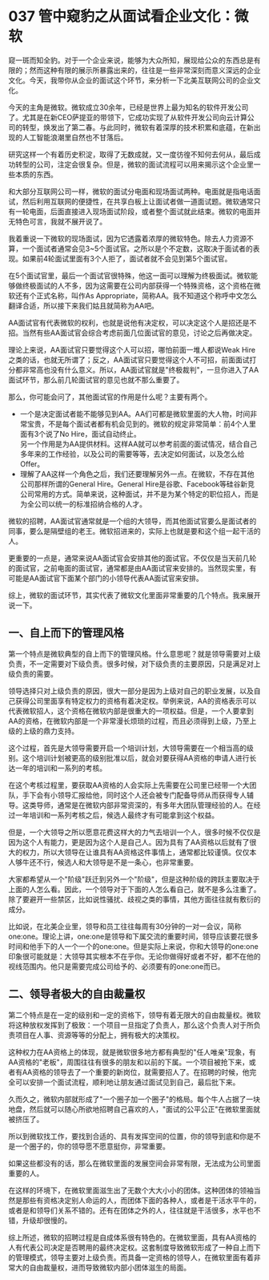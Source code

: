 # 037 管中窥豹之从面试看企业文化：微软

窥一斑而知全豹。对于一个企业来说，能够为大众所知，展现给公众的东西总是有限的；然而这种有限的展示所暴露出来的，往往是一些非常深刻而意义深远的企业文化。今天，我带你从企业的面试这个环节，来分析一下北美互联网公司的企业文化。

今天的主角是微软。微软成立30余年，已经是世界上最为知名的软件开发公司了。尤其是在新CEO萨提亚的带领下，它成功实现了从软件开发公司向云计算公司的转型，焕发出了第二春。与此同时，微软有着深厚的技术积累和底蕴，在新出现的人工智能浪潮里自然也不甘落后。

研究这样一个有着历史积淀，取得了无数成就，又一度彷徨不知何去何从，最后成功转型的公司，注定会很复杂。但是，微软的面试流程可以用来揭示这个企业里一些本质的东西。

和大部分互联网公司一样，微软的面试分电面和现场面试两种。电面就是指电话面试，然后利用互联网的便捷性，在共享白板上让面试者做一道面试题。微软通常只有一轮电面，后面直接进入现场面试阶段，或者整个面试就此结束。微软的电面并无特色可言，我就不展开说了。

我着重说一下微软的现场面试，因为它透露着浓厚的微软特色。除去人力资源不算，一个面试者通常会见3\~5个面试官。之所以是个不定数，这取决于面试者的表现。如果前4轮面试里面有3个人拒了，面试者就不会见到第5个面试官。

在5个面试官里，最后一个面试官很特殊，他这一面可以理解为终极面试。微软能够做终极面试的人不多，因为这需要在公司内部获得一个特殊资格，这个资格在微软还有个正式名称，叫作As
Appropriate，简称AA。我不知道这个称呼中文怎么翻译合适，所以接下来我们姑且就简称为AA吧。

AA面试官有代表微软的权利，也就是说他有决定权，可以决定这个人是招还是不招。当然有些AA面试官会综合考虑前面几位面试官的意见，讨论之后再做决定。

理论上来说，AA面试官只要觉得这个人可以招，哪怕前面一堆人都说Weak
Hire之类的话，也就无所谓了；反之，AA面试官只要觉得这个人不可招，前面面试打分都非常高也没有什么意义。所以，AA面试官就是"终极裁判"，一旦你进入了AA面试环节，那么前几轮面试官的意见也就不那么重要了。

那么，你可能会问了，其他面试官的作用是什么呢？主要有两个。

-   一个是决定面试者能不能够见到AA。AA们可都是微软里面的大人物，时间非常宝贵，不是每个面试者都有机会见到的。微软的规定非常简单：前4个人里面有3个说了No
    Hire，面试自动终止。\
    另一个作用是为AA提供材料。这样AA就可以参考前面的面试情况，结合自己多年来的工作经验，以及公司的需要等等，去决定如何面试，以及怎么给Offer。
-   理解了AA这样一个角色之后，我们还要理解另外一点。在微软，不存在其他公司那样所谓的General
    Hire。General
    Hire是谷歌、Facebook等硅谷新竞公司常用的方式。简单来说，这种面试，并不是为某个特定的职位招人，而是为全公司以统一的标准招纳合格的人才。

微软的招聘，AA面试官通常就是一个组的大领导，而其他面试官要么是面试者的同事，要么是隔壁组的老王。微软招进来的，实际上也就是要和这个组一起干活的人。

更重要的一点是，通常来说AA面试官会安排其他的面试官。不仅仅是当天前几轮的面试官，之前电面的面试官，通常都是由AA面试官来安排的。当然现实里，有可能是AA面试官下面某个部门的小领导代表AA面试官来安排。

综上，微软的面试环节，其实代表了微软文化里面非常重要的几个特点。我来展开说一下。

## 一、自上而下的管理风格

第一个特点是微软典型的自上而下的管理风格。什么意思呢？就是领导需要对上级负责，不一定需要对下级负责。很多时候，对下级负责的主要原因，只是满足对上级负责的需要。

领导选择只对上级负责的原因，很大一部分是因为上级对自己的职业发展，以及自己获得公司里面享有特定权力的资格有着决定权。举例来说，AA的资格表示可以代表微软招人，这个资格在微软内部是很重大的一项权益。但是，一个人要拿到AA的资格，在微软内部是一个非常漫长烦琐的过程，而且必须得到上级，乃至上级的上级的鼎力支持。

这个过程，首先是大领导需要开启一个培训计划，大领导需要在一个相当高的级别。这个培训计划被更高的级别批准以后，就会对要获得AA资格的申请人进行长达一年的培训和一系列的考核。

在这个考核过程里，要获取AA资格的人会实际上先需要在公司里已经带一个大团队，手下会有小领导汇报给他，同时这个人还会被专门配备导师从而获得专人辅导。这类导师，通常是在微软内部非常资深的，有多年大团队管理经验的人。在经过一年培训和一系列考核之后，候选人最终才有可能拿到这个权益。

但是，一个大领导之所以愿意花费这样大的力气去培训一个人，很多时候不仅仅是因为这个人有能力，更是因为这个人是自己人。因为具有了AA资格以后就有了很大的权力，所以大领导在让谁具有AA资格这件事情上，通常都比较谨慎。仅仅本人够牛还不行，候选人和大领导是不是一条心，也非常重要。

大家都希望从一个"阶级"跃迁到另外一个"阶级"，但是这种阶级的跨跃主要取决于上面的人怎么看。因此，一个领导对于下面的人怎么看自己，就不是多么注重了。除了要避开一些禁区，比如说性骚扰、歧视之类的事情，其他方面往往就有敷衍的成分。

比如说，在北美企业里，领导和员工往往每周有30分钟的一对一会议，简称one:one。理论上讲，one:one是领导和下属交流的重要时间，领导应该要花很多时间和他手下的人一个一个的one:one。但是实际上来说，你和大领导的one:one印象很可能就是：大领导其实根本不在乎你。无论你做得好或者不好，都不在他的视线范围内。他只是需要完成公司给予的、必须要有的one:one而已。

## 二、领导者极大的自由裁量权

第二个特点是在一定的级别和一定的资格下，领导有着无限大的自由裁量权。微软将这种放权发挥到了极致：一个项目一旦指定了负责人，那么这个负责人对于所负责项目在人事、资源等等的分配上，拥有极大的决策权。

这种权力在AA资格上的体现，就是微软很多地方都有典型的"任人唯亲"现象，有AA资格的"老板"，周围往往有很多的朋友和以前的下属。一个项目被抢下来，或者有AA资格的领导去了一个重要的新岗位，就需要招人了。在招聘的时候，他完全可以安排一个面试流程，顺利地让朋友通过面试见到自己，最后批下来。

久而久之，微软内部就形成了"一个圈子加一个圈子"的格局。每个牛人占据了一块地盘，然后就可以随心所欲地招聘自己喜欢的人，"面试的公平公正"在微软里面就被挤压了。

所以到微软找工作，要找到合适的、具有发挥空间的位置，你的领导到底和你是不是一个圈子的，你的领导愿不愿意挺你，非常重要。

如果这些都没有的话，那么在微软里面的发展空间会非常有限，无法成为公司里面重要的人。

在这样的环境下，在微软里面滋生出了无数个大大小小的团体。这种团体的领袖当然是那些有资格决定别人命运的人，而团体下面的各种人，或者是干活水平牛的，或者是和领导们关系不错的。还有在团体之外的人，往往就是干活很多，水平也不错，升级却很慢的。

综上所述，微软的招聘过程是自成体系很有特色的。在微软里面，具有AA资格的人有代表公司决定是否聘用的最终决定权。这套制度导致微软形成了一种自上而下的管理模式，领导主要对上级负责。而具备一定资格的领导人，在微软里面有着非常大的自由裁量权，进而导致微软内部小团体滋生的局面。
